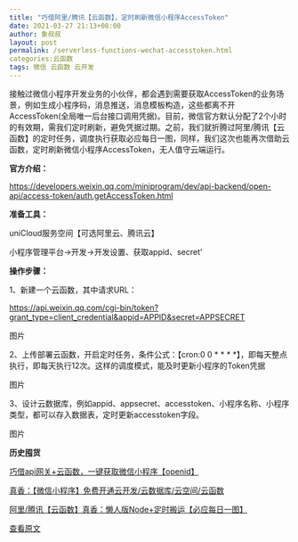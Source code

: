 ```yaml
---
title: "巧借阿里/腾讯【云函数】，定时刷新微信小程序AccessToken"
date: 2021-03-27 21:13+08:00
author: 象叔叔
layout: post
permalink: /serverless-functions-wechat-accesstoken.html
categories:云函数
tags: 微信 云函数 云开发
---
```



接触过微信小程序开发业务的小伙伴，都会遇到需要获取AccessToken的业务场景，例如生成小程序码，消息推送，消息模板构造，这些都离不开AccessToken(全局唯一后台接口调用凭据)。目前，微信官方默认分配了2个小时的有效期，需我们定时刷新，避免凭据过期。之前，我们就折腾过阿里/腾讯【云函数】的定时任务，调度执行获取必应每日一图，同样，我们这次也能再次借助云函数，定时刷新微信小程序AccessToken，无人值守云端运行。

**官方介绍：**

https://developers.weixin.qq.com/miniprogram/dev/api-backend/open-api/access-token/auth.getAccessToken.html

**准备工具：**

uniCloud服务空间【可选阿里云、腾讯云】

小程序管理平台->开发->开发设置、获取appid、secret'

**操作步骤：**

1、新建一个云函数，其中请求URL：

https://api.weixin.qq.com/cgi-bin/token?grant_type=client_credential&appid=APPID&secret=APPSECRET

图片

2、上传部署云函数，开启定时任务，条件公式：【cron:0 0 * * * *】，即每天整点执行，即每天执行12次。这样的调度模式，能及时更新小程序的Token凭据

图片

3、设计云数据库，例如appid、appsecret、accesstoken、小程序名称、小程序类型，都可以存入数据表，定时更新accesstoken字段。

图片


**历史囤货**

[巧借api网关+云函数，一键获取微信小程序【openid】](http://mp.weixin.qq.com/s?__biz=MzI4MzA2OTg1Ng==&mid=2247486024&idx=3&sn=f5c083896bb85412b5daee9ef8c6224e&chksm=eb911687dce69f9165b2ae4217892aeee038c3e80ae1eb0d9814d3e1226ae18c8f06dafcd0a4&scene=21#wechat_redirect "巧借api网关+云函数，一键获取微信小程序【openid】")

[真香：【微信小程序】免费开通云开发/云数据库/云空间/云函数](http://mp.weixin.qq.com/s?__biz=MzI4MzA2OTg1Ng==&mid=2247485922&idx=4&sn=4b4f61cb246cb19d226395e2c3f3a5e7&chksm=eb91152ddce69c3b04a15d81ffbe623e16096d16895a066bcf918a9943fb57c572e3cb540cce&scene=21#wechat_redirect "真香：【微信小程序】免费开通云开发/云数据库/云空间/云函数")

[阿里/腾讯【云函数】真香：懒人版Node+定时搬运【必应每日一图】](http://mp.weixin.qq.com/s?__biz=MzI4MzA2OTg1Ng==&mid=2247485978&idx=2&sn=123b984607f02c9231475d66893b3abf&chksm=eb9116d5dce69fc32cb8eb50134627829f1155ec302121b4e57b74676365cdd8187f5f8ceff0&scene=21#wechat_redirect "阿里/腾讯【云函数】真香：懒人版Node+定时搬运【必应每日一图】")

[查看原文](https://mp.weixin.qq.com/s?__biz=MzI4MzA2OTg1Ng==&mid=2247486053&idx=4&sn=378fb4ba3049bba6814de5b54102f1c3&scene=19#wechat_redirect "查看原文")
